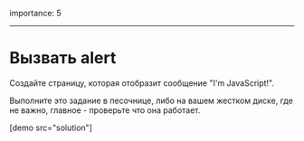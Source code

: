 importance: 5

---

# Вызвать alert

Создайте страницу, которая отобразит сообщение "I'm JavaScript!".

Выполните это задание в песочнице, либо на вашем жестком диске, где не важно, главное - проверьте что она работает.

[demo src="solution"]
